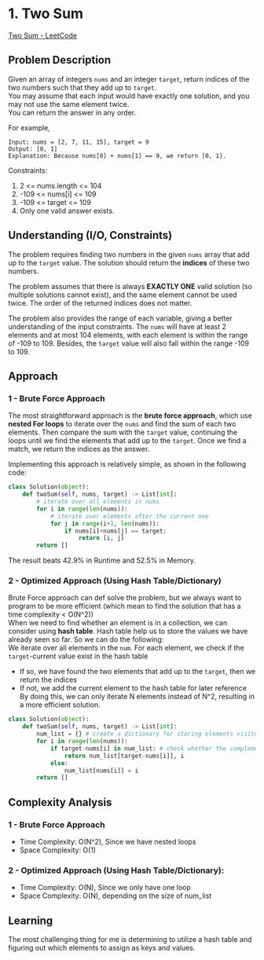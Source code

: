# 1. Two Sum
[Two Sum - LeetCode](https://leetcode.com/problems/two-sum/description/)

## Problem Description
Given an array of integers `nums` and an integer `target`, return indices of the two numbers such that they add up to `target`. <br>
You may assume that each input would have exactly one solution, and you may not use the same element twice. <br>
You can return the answer in any order.

For example, <br>
```
Input: nums = [2, 7, 11, 15], target = 9
Output: [0, 1]
Explanation: Because nums[0] + nums[1] == 9, we return [0, 1].
```

Constraints:
1. 2 <= nums.length <= 104
2. -109 <= nums[i] <= 109
3. -109 <= target <= 109
4. Only one valid answer exists.

 
## Understanding (I/O, Constraints)
The problem requires finding two numbers in the given `nums` array that add up to the `target` value. The solution should return the **indices** of these two numbers.

The problem assumes that there is always **EXACTLY ONE** valid solution (so multiple solutions cannot exist), and the same element cannot be used twice. The order of the returned indices does not matter.

The problem also provides the range of each variable, giving a better understanding of the input constraints. The `nums` will have at least 2 elements and at most 104 elements, with each element is within the range of -109 to 109. Besides, the `target` value will also fall within the range -109 to 109.

## Approach
### 1 - Brute Force Approach
The most straightforward approach is the **brute force approach**, which use **nested For loops** to iterate over the `nums` and find the sum of each two elements. Then compare the sum with the `target` value, continuing the loops until we find the elements that add up to the `target`. Once we find a match, we return the indices as the answer.

Implementing this approach is relatively simple, as shown in the following code:
```python
class Solution(object):
    def twoSum(self, nums, target) -> List[int]:
        # iterate over all elements in nums
        for i in range(len(nums)):
            # iterate over elements after the current one
            for j in range(i+1, len(nums)): 
                if nums[i]+nums[j] == target:
                    return [i, j]
        return []
```
The result beats 42.9% in Runtime and 52.5% in Memory.

### 2 - Optimized Approach (Using Hash Table/Dictionary)
Brute Force approach can def solve the problem, but we always want to program to be more efficient (which mean to find the solution that has a time complexity < O(N^2)) <br>
When we need to find whether an element is in a collection, we can consider using **hash table**. Hash table help us to store the values we have already seen so far. So we can do the following:<br>
We iterate over all elements in the `num`. For each element, we check if the `target`-current value exist in the hash table
- If so, we have found the two elements that add up to the `target`, then we return the indices
- If not, we add the current element to the hash table for later reference
By doing this, we can only iterate N elements instead of N^2, resulting in a more efficient solution.

```python
class Solution(object):
    def twoSum(self, nums, target) -> List[int]:
        num_list = {} # create a dictionary for storing elements visited
        for i in range(len(nums)):
            if target-nums[i] in num_list: # check whether the complement exist
                return num_list[target-nums[i]], i
            else:
                num_list[nums[i]] = i
        return []
```

## Complexity Analysis
### 1 - Brute Force Approach
- Time Complexity: O(N^2), Since we have nested loops
- Space Complexity: O(1)

### 2 - Optimized Approach (Using Hash Table/Dictionary):
- Time Complexity: O(N), Since we only have one loop
- Space Complexity: O(N), depending on the size of num_list

## Learning
The most challenging thing for me is determining to utilize a hash table and figuring out which elements to assign as keys and values.
